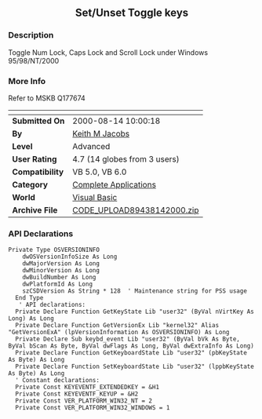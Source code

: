 ﻿<div align="center">

## Set/Unset Toggle keys


</div>

### Description

Toggle Num Lock, Caps Lock and Scroll Lock under Windows 95/98/NT/2000
 
### More Info
 
Refer to MSKB Q177674


<span>             |<span>
---                |---
**Submitted On**   |2000-08-14 10:00:18
**By**             |[Keith M Jacobs](https://github.com/Planet-Source-Code/PSCIndex/blob/master/ByAuthor/keith-m-jacobs.md)
**Level**          |Advanced
**User Rating**    |4.7 (14 globes from 3 users)
**Compatibility**  |VB 5\.0, VB 6\.0
**Category**       |[Complete Applications](https://github.com/Planet-Source-Code/PSCIndex/blob/master/ByCategory/complete-applications__1-27.md)
**World**          |[Visual Basic](https://github.com/Planet-Source-Code/PSCIndex/blob/master/ByWorld/visual-basic.md)
**Archive File**   |[CODE\_UPLOAD89438142000\.zip](https://github.com/Planet-Source-Code/keith-m-jacobs-set-unset-toggle-keys__1-10671/archive/master.zip)

### API Declarations

```
Private Type OSVERSIONINFO
    dwOSVersionInfoSize As Long
    dwMajorVersion As Long
    dwMinorVersion As Long
    dwBuildNumber As Long
    dwPlatformId As Long
    szCSDVersion As String * 128  ' Maintenance string for PSS usage
  End Type
   ' API declarations:
  Private Declare Function GetKeyState Lib "user32" (ByVal nVirtKey As Long) As Long
  Private Declare Function GetVersionEx Lib "kernel32" Alias "GetVersionExA" (lpVersionInformation As OSVERSIONINFO) As Long
  Private Declare Sub keybd_event Lib "user32" (ByVal bVk As Byte, ByVal bScan As Byte, ByVal dwFlags As Long, ByVal dwExtraInfo As Long)
  Private Declare Function GetKeyboardState Lib "user32" (pbKeyState As Byte) As Long
  Private Declare Function SetKeyboardState Lib "user32" (lppbKeyState As Byte) As Long
  ' Constant declarations:
  Private Const KEYEVENTF_EXTENDEDKEY = &H1
  Private Const KEYEVENTF_KEYUP = &H2
  Private Const VER_PLATFORM_WIN32_NT = 2
  Private Const VER_PLATFORM_WIN32_WINDOWS = 1
```





